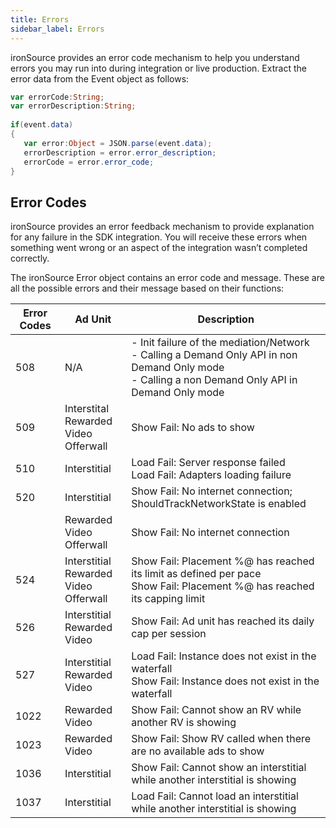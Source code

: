 ```yaml
---
title: Errors
sidebar_label: Errors
---
```



ironSource provides an error code mechanism to help you understand errors you may run into during integration or live production. Extract the error data from the Event object as follows:

```actionscript
var errorCode:String;
var errorDescription:String;
                
if(event.data)
{
   var error:Object = JSON.parse(event.data);
   errorDescription = error.error_description;
   errorCode = error.error_code;
}
```

## Error Codes

ironSource provides an error feedback mechanism to provide explanation for any failure in the SDK integration.
You will receive these errors when something went wrong or an aspect of the integration wasn’t completed correctly.

The ironSource Error object contains an error code and message. 
These are all the possible errors and their message based on their functions:


| Error Codes | Ad Unit | Description | 
| --- | --- | --- |
| 508 | N/A | - Init failure of the mediation/Network <br/> - Calling a Demand Only API in non Demand Only mode<br/> - Calling a non Demand Only API in Demand Only mode |
| 509 | Interstital<br/>Rewarded Video<br/>Offerwall | Show Fail: No ads to show |
| 510 | Interstitial | Load Fail: Server response failed <br/> Load Fail: Adapters loading failure |
| 520 | Interstitial | Show Fail: No internet connection; <br/>ShouldTrackNetworkState is enabled |
| | Rewarded Video <br/> Offerwall | Show Fail: No internet connection |
| 524 | Interstitial<br/>Rewarded Video<br/>Offerwall | Show Fail: Placement %@ has reached its limit as defined per pace<br/> Show Fail: Placement %@ has reached its capping limit |
| 526 | Interstitial <br/>Rewarded Video | Show Fail: Ad unit has reached its daily cap per session |
| 527 | Interstitial<br/>Rewarded Video | Load Fail: Instance does not exist in the waterfall<br/>Show Fail: Instance does not exist in the waterfall |
| 1022 | Rewarded Video | Show Fail: Cannot show an RV while another RV is showing |
| 1023 | Rewarded Video | Show Fail: Show RV called when there are no available ads to show |
| 1036 | Interstitial | Show Fail: Cannot show an interstitial while another interstitial is showing |
| 1037 | Interstitial | Load Fail: Cannot load an interstitial while another interstitial is showing |